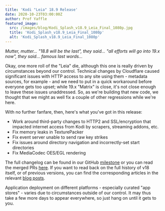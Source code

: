 ```yaml
---
title: 'Kodi "Leia" 18.9 Release'
date: 2020-10-23T03:00:00Z
author: Prof Yaffle
featured_image:
  src: /images/blog/Kodi_Splash_v18.9_Leia_Final_1080p.jpg
  title: 'Kodi_Splash_v18.9_Leia_Final_1080p'
  alt: 'Kodi_Splash_v18.9_Leia_Final_1080p'
---
```

*Mutter, mutter... "18.8 will be the last", they said... "all efforts will go into 19.x now", they said... famous last words...*

 Okay, one more roll of the "Leia" die, although this one is really driven by circumstances beyond our control. Technical changes by Cloudflare caused significant issues with HTTP access to any site using them - metadata sources, for example - and we need to put in a quick workaround before everyone gets too upset; while 19.x "Matrix" is close, it's not close enough to leave these issues unaddressed. So, as we're building that new code, we thought that we might as well fix a couple of other regressions while we're here.

 With no further fanfare, then, here's what you've got in this release:

 
 * Work around third-party changes to HTTP2 and SSL/encryption that impacted internet access from Kodi by scrapers, streaming addons, etc.
 * Fix memory leaks in TexturePacker
 * Fix event server unable to send raw key strikes
 * Fix issues around directory navigation and incorrectly-set start directories
 * Fix MediaCodec OES/EGL rendering
 
  

 The full changelog can be found in our GitHub [milestone](https://github.com/xbmc/xbmc/compare/18.8-Leia...18.9-Leia) or you can read the merged PRs [here](https://github.com/xbmc/xbmc/pulls?q=is%3Apr+sort%3Aupdated-desc+milestone%3A%22Leia+18.9%22). If you want to read back on the full history of v18 itself, or of previous versions, you can find the corresponding articles in the relevant [blog posts](https://kodi.tv/tags/release-announcements).

 Application deployment on different platforms - especially curated "app stores" - varies due to circumstances outside of our control. It may thus take a few more days to appear everywhere, so just hang on until it gets to you.

 
